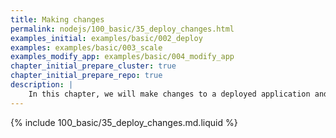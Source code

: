 ```yaml
---
title: Making changes
permalink: nodejs/100_basic/35_deploy_changes.html
examples_initial: examples/basic/002_deploy
examples: examples/basic/003_scale
examples_modify_app: examples/basic/004_modify_app
chapter_initial_prepare_cluster: true
chapter_initial_prepare_repo: true
description: |
    In this chapter, we will make changes to a deployed application and its infrastructure, as well as show you how the infrastructure-as-code (IaC) approach works.
---
```


{% include 100_basic/35_deploy_changes.md.liquid %}
